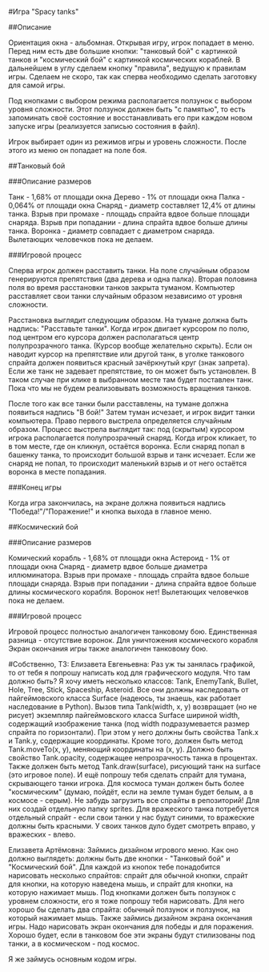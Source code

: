 #Игра "Spacy tanks"

##Описание

Ориентация окна - альбомная.
Открывая игру, игрок попадает в меню. Перед ним есть две большие кнопки: "танковый бой"
с картинкой танков и "космический бой" с картинкой космических кораблей.
В дальнейшем в углу сделаем кнопку "правила", ведущую к правилам игры. Сделаем не скоро, так как
сперва необходимо сделать заготовку для самой игры.

Под кнопками с выбором режима располагается ползунок с выбором уровня сложности. Этот ползунок
должен быть "с памятью", то есть запоминать своё состояние и восстанавливать его при каждом
новом запуске игры (реализуется записью состояния в файл).

Игрок выбирает один из режимов игры и уровень сложности. После этого из меню он попадает на поле 
боя.

##Танковый бой

###Описание размеров

Танк - 1,68% от площади окна
Дерево - 1% от площади окна
Палка - 0,064% от площади окна
Снаряд - диаметр составляет 12,4% от длины танка.
Взрыв при промахе - площадь спрайта вдвое больше площади снаряда.
Взрыв при попадании - длина спрайта вдвое больше длины танка.
Воронка - диаметр совпадает с диаметром снаряда.
Вылетающих человечков пока не делаем.

###Игровой процесс

Сперва игрок должен расставить танки. На поле случайным образом генерируются препятствия (два дерева
и одна палка). Вторая половина поля во время расстановки танков закрыта туманом. Компьютер
расставляет свои танки случайным образом независимо от уровня сложности.

Расстановка выглядит следующим образом. На тумане должна быть надпись: "Расставьте танки".
Когда игрок двигает курсором по полю, под центром его курсора должен располагаться центр
полупрозрачного танка. (Курсор вообще желательно скрыть). Если он наводит курсор на
препятствие или другой танк, в уголке танкового спрайта должен появиться красный зачёркнутый круг
(знак запрета). Если же танк не задевает препятствие, то он может быть установлен.
В таком случае при клике в выбранном месте там будет поставлен танк.
Пока что мы не будем реализовывать возможность вращения танков.


После того как все танки были расставлены, на тумане должна появиться надпись "В бой!"
Затем туман исчезает, и игрок видит танки компьютера.
Право первого выстрела определяется случайным образом.
Процесс выстрела выглядит так: под (скрытым) курсором игрока располагается полупрозрачный снаряд.
Когда игрок кликает, то в том месте, где он кликнул, остаётся воронка.
Если снаряд попал в башенку танка, то происходит большой взрыв и танк исчезает.
Если же снаряд не попал, то происходит маленький взрыв и от него остаётся воронка
в месте попадания.

###Конец игры

Когда игра закончилась, на экране должна появиться надпись "Победа!"/"Поражение!" и кнопка
выхода в главное меню.


##Космический бой

###Описание размеров

Комический корабль - 1,68% от площади окна
Астероид - 1% от площади окна
Снаряд - диаметр вдвое больше диаметра иллюминатора.
Взрыв при промахе - площадь спрайта вдвое больше площади снаряда.
Взрыв при попадании - длина спрайта вдвое больше длины космического корабля.
Воронок нет!
Вылетающих человечков пока не делаем.

###Игровой процесс

Игровой процесс полностью аналогичен танковому бою.
Единственная разница - отсутствие воронок.
Для уничтожения космического корабля 
Экран окончания игры также аналогичен танковому бою.





#Собственно, ТЗ:
Елизавета Евгеньевна:
Раз уж ты занялась графикой, то от тебя я попрошу написать код для графического модуля.
Что там должно быть?
Я хочу иметь несколько классов: Tank, EnemyTank, Bullet, Hole, Tree, Stick, Spaceship, Asteroid.
Все они должны наследовать от пайгеймовского класса Surface (надеюсь, ты знаешь, как
работает наследование в Python). Вызов типа Tank(width, x, y)
возвращает (но не рисует) экземпляр пайгеймовского класса Surface шириной width, содержащий
изображение танка (под width подразумевается размер спрайта по горизонтали).
При этом у него должны быть свойства Tank.x и Tank.y, содержащие
координаты. Кроме того, должен быть метод Tank.moveTo(x, y), меняющий координаты на (x, y).
Должно быть свойство Tank.opacity, содержащее непрозрачность танка в процентах.
Также должен быть метод Tank.draw(surface), рисующий танк на surface (это игровое поле).
И ещё попрошу тебя сделать спрайт для тумана, скрывающего танки игрока.
Для космоса туман должен быть более "космическим" (думаю, пойдёт, если на земле туман будет
белым, а в космосе - серым).
Не забудь загрузить все спрайты в репозиторий! Для них создай отдельную папку sprites.
Для вражеского танка потребуется отдельный спрайт - если свои танки у нас будут синими,
то вражеские должны быть красными. У своих танков дуло будет смотреть вправо, у вражеских - 
влево.



Елизавета Артёмовна:
Займись дизайном игрового меню. Как оно должно выглядеть: должны быть две кнопки - 
"Танковый бой" и "Космический бой". Для каждой из кнопок тебе понадобится нарисовать несколько
спрайтов: спрайт для обычной кнопки, спрайт для кнопки, на которую наведена мышь,
и спрайт для кнопки, на которую нажимает мышь. Под кнопками должен быть ползунок с уровнем
сложности, его я тоже попрошу тебя нарисовать. Для него хорошо бы сделать два спрайта:
обычный ползунок и ползунок, на который нажимает мышь.
Также займись дизайном экрана окончания игры. Надо нарисовать экран окончания для победы и для
поражения. Хорошо будет, если в танковом бое эти экраны будут стилизованы под танки,
а в космическом - под космос.


Я же займусь основным кодом игры.
